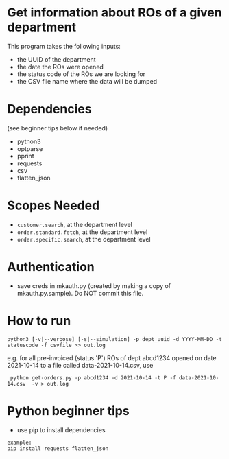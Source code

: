 # Get information about ROs of a given department
This program takes the following inputs: 
- the UUID of the department
- the date the ROs were opened
- the status code of the ROs we are looking for
- the CSV file name where the data will be dumped


# Dependencies
(see beginner tips below if needed)
- python3
- optparse
- pprint
- requests
- csv
- flatten_json

# Scopes Needed
- `customer.search`, at the department level
- `order.standard.fetch`, at the department level 
- `order.specific.search`, at the department level

# Authentication
- save creds in mkauth.py (created by making a copy of mkauth.py.sample). Do NOT commit this file.

# How to run
```
python3 [-v|--verbose] [-s|--simulation] -p dept_uuid -d YYYY-MM-DD -t statuscode -f csvfile >> out.log
```

e.g. for all pre-invoiced (status 'P') ROs of dept abcd1234 opened on date 2021-10-14 to a file called data-2021-10-14.csv, use
```
 python get-orders.py -p abcd1234 -d 2021-10-14 -t P -f data-2021-10-14.csv  -v > out.log
```

# Python beginner tips
- use pip to install dependencies
```
example:
pip install requests flatten_json
```
